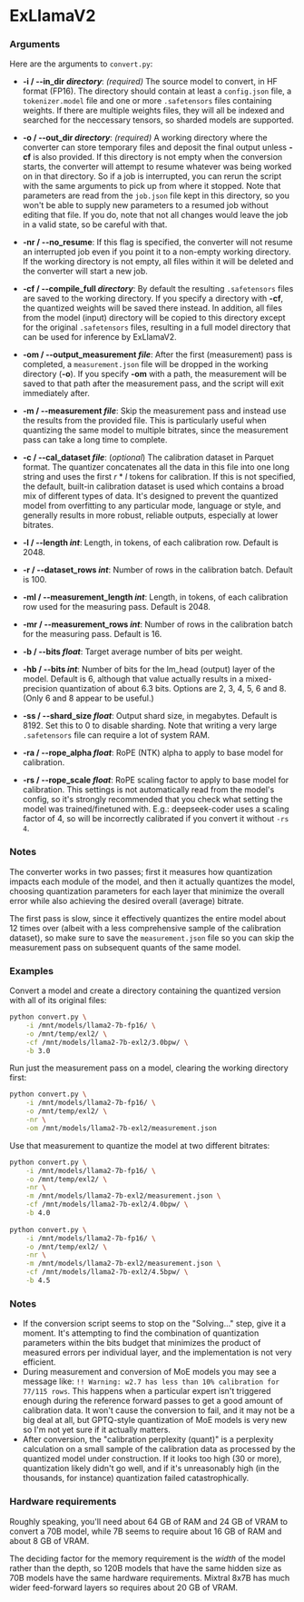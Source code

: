 # ExLlamaV2

### Arguments

Here are the arguments to `convert.py`:

- **-i / --in_dir *directory***: _(required)_ The source model to convert, in HF format (FP16). The directory should 
contain at least a `config.json` file, a `tokenizer.model` file and one or more `.safetensors` files containing weights.
If there are multiple weights files, they will all be indexed and searched for the neccessary tensors, so sharded models are 
supported.
  

- **-o / --out_dir *directory***: _(required)_ A working directory where the converter can store temporary files and deposit
the final output unless **-cf** is also provided. If this directory is not empty when the conversion starts, the converter
will attempt to resume whatever was being worked on in that directory. So if a job is interrupted, you can rerun the
script with the same arguments to pick up from where it stopped. Note that parameters are read from the `job.json`
file kept in this directory, so you won't be able to supply new parameters to a resumed job without editing that file.
If you do, note that not all changes would leave the job in a valid state, so be careful with that.
  
  
- **-nr / --no_resume**: If this flag is specified, the converter will not resume an interrupted job even if you point it
to a non-empty working directory. If the working directory is not empty, all files within it will be deleted and the
converter will start a new job.
  
  
- **-cf / --compile_full *directory***: By default the resulting `.safetensors` files are saved to the working directory.
If you specify a directory with **-cf**, the quantized weights will be saved there instead. In addition, all files from
the model (input) directory will be copied to this directory except for the original `.safetensors` files, resulting in
a full model directory that can be used for inference by ExLlamaV2.
  

- **-om / --output_measurement *file***: After the first (measurement) pass is completed, a `measurement.json` file will
be dropped in the working directory (**-o**). If you specify **-om** with a path, the measurement will be saved to that
path after the measurement pass, and the script will exit immediately after.
  

- **-m / --measurement *file***: Skip the measurement pass and instead use the results from the provided file. This is
particularly useful when quantizing the same model to multiple bitrates, since the measurement pass can take a long time
to complete.
  

- **-c / --cal_dataset *file***: (_optional_) The calibration dataset in Parquet format. The quantizer concatenates all
the data in this file into one long string and uses the first _r_ \* _l_ tokens for calibration. If this is not
specified, the default, built-in calibration dataset is used which contains a broad mix of different types of data. It's
designed to prevent the quantized model from overfitting to any particular mode, language or style, and generally
results in more robust, reliable outputs, especially at lower bitrates.
  

- **-l / --length *int***: Length, in tokens, of each calibration row. Default is 2048.
  

- **-r / --dataset_rows *int***: Number of rows in the calibration batch. Default is 100.
  

- **-ml / --measurement_length *int***: Length, in tokens, of each calibration row used for the measuring pass. Default
is 2048. 
  

- **-mr / --measurement_rows *int***: Number of rows in the calibration batch for the measuring pass. Default is 16.
  

- **-b / --bits *float***: Target average number of bits per weight.
  

- **-hb / --bits *int***: Number of bits for the lm_head (output) layer of the model. Default is 6, although that
value actually results in a mixed-precision quantization of about 6.3 bits. Options are 2, 3, 4, 5, 6 and 8. (Only 6
and 8 appear to be useful.)

  
- **-ss / --shard_size *float***: Output shard size, in megabytes. Default is 8192. Set this to 0 to disable sharding.
Note that writing a very large `.safetensors` file can require a lot of system RAM.


- **-ra / --rope_alpha *float***: RoPE (NTK) alpha to apply to base model for calibration.


- **-rs / --rope_scale *float***: RoPE scaling factor to apply to base model for calibration. This settings is not 
automatically read from the model's config, so it's strongly recommended that you check what setting the model was
trained/finetuned with. E.g.: deepseek-coder uses a scaling factor of 4, so will be incorrectly calibrated if you
convert it without `-rs 4`.


### Notes

The converter works in two passes; first it measures how quantization impacts each module of the model, and then it
actually quantizes the model, choosing quantization parameters for each layer that minimize the overall error while 
also achieving the desired overall (average) bitrate.

The first pass is slow, since it effectively quantizes the entire model about 12 times over (albeit with a less
comprehensive sample of the calibration dataset), so make sure to save the `measurement.json` file so you can skip the
measurement pass on subsequent quants of the same model.

### Examples

Convert a model and create a directory containing the quantized version with all of its original files:

```sh
python convert.py \
    -i /mnt/models/llama2-7b-fp16/ \
    -o /mnt/temp/exl2/ \
    -cf /mnt/models/llama2-7b-exl2/3.0bpw/ \
    -b 3.0 
```

Run just the measurement pass on a model, clearing the working directory first:

```sh
python convert.py \
    -i /mnt/models/llama2-7b-fp16/ \
    -o /mnt/temp/exl2/ \
    -nr \
    -om /mnt/models/llama2-7b-exl2/measurement.json
```

Use that measurement to quantize the model at two different bitrates:

```sh
python convert.py \
    -i /mnt/models/llama2-7b-fp16/ \
    -o /mnt/temp/exl2/ \
    -nr \
    -m /mnt/models/llama2-7b-exl2/measurement.json \
    -cf /mnt/models/llama2-7b-exl2/4.0bpw/ \
    -b 4.0
    
python convert.py \
    -i /mnt/models/llama2-7b-fp16/ \
    -o /mnt/temp/exl2/ \
    -nr \
    -m /mnt/models/llama2-7b-exl2/measurement.json \
    -cf /mnt/models/llama2-7b-exl2/4.5bpw/ \
    -b 4.5
```

### Notes

- If the conversion script seems to stop on the "Solving..." step, give it a moment. It's attempting to find the 
combination of quantization parameters within the bits budget that minimizes the product of measured errors per
individual layer, and the implementation is not very efficient.
- During measurement and conversion of MoE models you may see a message like: 
`!! Warning: w2.7 has less than 10% calibration for 77/115 rows`. This happens when a particular expert isn't triggered
enough during the reference forward passes to get a good amount of calibration data. It won't cause the
conversion to fail, and it may not be a big deal at all, but GPTQ-style quantization of MoE models is very new so I'm
not yet sure if it actually matters.
- After conversion, the "calibration perplexity (quant)" is a perplexity calculation on a small sample of the 
calibration data as processed by the quantized model under construction. If it looks too high (30 or more), 
quantization likely didn't go well, and if it's unreasonably high (in the thousands, for instance) quantization failed
catastrophically. 

### Hardware requirements

Roughly speaking, you'll need about 64 GB of RAM and 24 GB of VRAM to convert a 70B model, while 7B seems to require
about 16 GB of RAM and about 8 GB of VRAM.

The deciding factor for the memory requirement is the *width* of the model rather than the depth, so 120B models that
have the same hidden size as 70B models have the same hardware requirements. Mixtral 8x7B has much wider feed-forward
layers so requires about 20 GB of VRAM.  
